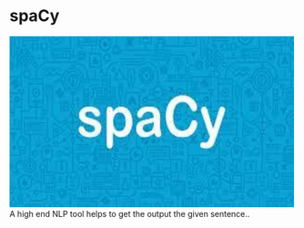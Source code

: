 # spaCy

<img src="spaCy.jfif" width=500px, height=300px>
A high end NLP tool helps to get the output the given sentence..
